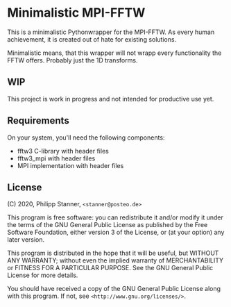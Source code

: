 # Minimalistic MPI-FFTW

This is a minimalistic Pythonwrapper for the MPI-FFTW. As every human achievement,
it is created out of hate for existing solutions.

Minimalistic means, that this wrapper will not wrapp every functionality the
FFTW offers. Probably just the 1D transforms.

## WIP

This project is work in progress and not intended for productive use yet.

## Requirements

On your system, you'll need the following components:

- fftw3 C-library with header files
- fftw3\_mpi with header files
- MPI implementation with header files

## License

 (C) 2020, Philipp Stanner, `<stanner@posteo.de>`

 This program is free software: you can redistribute it and/or modify
 it under the terms of the GNU General Public License as published by
 the Free Software Foundation, either version 3 of the License, or
 (at your option) any later version.

 This program is distributed in the hope that it will be useful,
 but WITHOUT ANY WARRANTY; without even the implied warranty of
 MERCHANTABILITY or FITNESS FOR A PARTICULAR PURPOSE.  See the
 GNU General Public License for more details.

 You should have received a copy of the GNU General Public License
 along with this program. If not, see `<http://www.gnu.org/licenses/>`.

